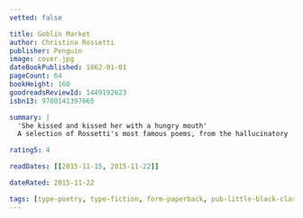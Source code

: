 ```yaml
---
vetted: false

title: Goblin Market
author: Christina Rossetti
publisher: Penguin
image: cover.jpg
dateBookPublished: 1862-01-01
pageCount: 64
bookHeight: 160
goodreadsReviewId: 1449192623
isbn13: 9780141397665

summary: |
  'She kissed and kissed her with a hungry mouth'
  A selection of Rossetti's most famous poems, from the hallucinatory 'Goblin Market' to 'In the bleak mid-winter'.

rating5: 4

readDates: [[2015-11-15, 2015-11-22]]

dateRated: 2015-11-22

tags: [type-poetry, type-fiction, form-paperback, pub-little-black-classics]
---
```

